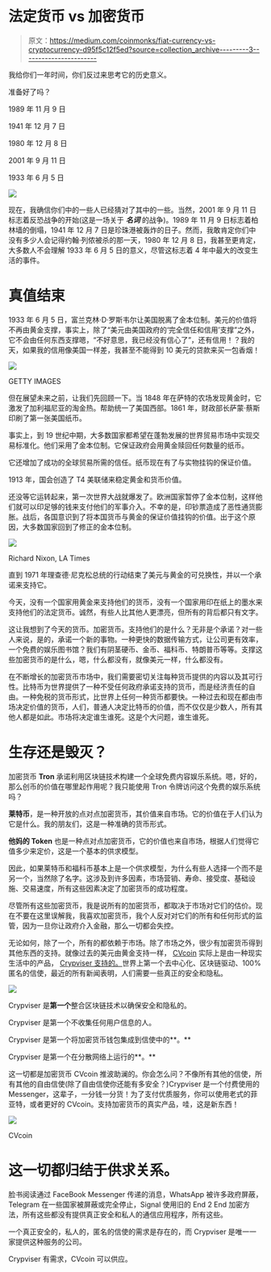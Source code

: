 # 法定货币 vs 加密货币

> 原文：<https://medium.com/coinmonks/fiat-currency-vs-cryptocurrency-d95f5c12f5ed?source=collection_archive---------3----------------------->

我给你们一年时间，你们反过来思考它的历史意义。

准备好了吗？

1989 年 11 月 9 日

1941 年 12 月 7 日

1980 年 12 月 8 日

2001 年 9 月 11 日

1933 年 6 月 5 日

![](img/764eaa7a2b746ea283356a2368cbc16e.png)

现在，我确信你们中的一些人已经猜对了其中的一些。当然，2001 年 9 月 11 日标志着反恐战争的开始(这是一场关于 ***名词*** 的战争)。1989 年 11 月 9 日标志着柏林墙的倒塌，1941 年 12 月 7 日是珍珠港被轰炸的日子。然而，我敢肯定你们中没有多少人会记得约翰·列侬被杀的那一天，1980 年 12 月 8 日，我甚至更肯定，大多数人不会理解 1933 年 6 月 5 日的意义，尽管这标志着 4 年中最大的改变生活的事件。

# 真值结束

1933 年 6 月 5 日，富兰克林·D·罗斯韦尔让美国脱离了金本位制。美元的价值将不再由黄金支撑，事实上，除了“美元由美国政府的‘完全信任和信用’支撑”之外，它不会由任何东西支撑嗯，“不好意思，我已经没有信心了”，还有信用！？我的天，如果我的信用像美国一样差，我甚至不能得到 10 美元的贷款来买一包香烟！

![](img/c7e227a9687e5e895f7bd92421ad906e.png)

GETTY IMAGES

但在展望未来之前，让我们先回顾一下。当 1848 年在萨特的农场发现黄金时，它激发了加利福尼亚的淘金热。帮助统一了美国西部。1861 年，财政部长萨蒙·蔡斯印刷了第一张美国纸币。

事实上，到 19 世纪中期，大多数国家都希望在蓬勃发展的世界贸易市场中实现交易标准化。他们采用了金本位制。它保证政府会用黄金赎回任何数量的纸币。

它还增加了成功的全球贸易所需的信任。纸币现在有了与实物挂钩的保证价值。

1913 年，国会创造了 T4 美联储来稳定黄金和货币价值。

还没等它运转起来，第一次世界大战就爆发了。欧洲国家暂停了金本位制，这样他们就可以印足够的钱来支付他们的军事介入。不幸的是，印钞票造成了恶性通货膨胀。战后，各国意识到了将本国货币与黄金的保证价值挂钩的价值。出于这个原因，大多数国家回到了修正的金本位制。

![](img/ed1f0ca68606a215671c2e0302b2c11d.png)

Richard Nixon, LA Times

直到 1971 年理查德·尼克松总统的行动结束了美元与黄金的可兑换性，并以一个承诺来支持它。

今天，没有一个国家用黄金来支持他们的货币，没有一个国家用印在纸上的墨水来支持他们的法定货币。诚然，有些人比其他人更漂亮，但所有的背后都只有文字。

这让我想到了今天的货币。加密货币。支持他们的是什么？无非是个承诺？对一些人来说，是的，承诺一个新的事物。一种更快的数据传输方式，让公司更有效率，一个免费的娱乐图书馆？我们有阴茎硬币、金币、福科币、特朗普币等等。支撑这些加密货币的是什么，嗯，什么都没有，就像美元一样，什么都没有。

在不断增长的加密货币市场中，我们需要密切关注每种货币提供的内容以及其可行性。比特币为世界提供了一种不受任何政府承诺支持的货币，而是经济责任的自由。一种免税的货币形式，比世界上任何一种货币都要快。一种过去和现在都由市场决定价值的货币，人们，普通人决定比特币的价值，而不仅仅是少数人，所有其他人都是如此。市场将决定谁生谁死。这是个大问题，谁生谁死。

# 生存还是毁灭？

加密货币 **Tron** 承诺利用区块链技术构建一个全球免费内容娱乐系统。嗯，好的，那么创币的价值在哪里起作用呢？我只能使用 Tron 令牌访问这个免费的娱乐系统吗？

**莱特币**，是一种开放的点对点加密货币，其价值来自市场。它的价值在于人们认为它是什么。我的朋友们，这是一种准确的货币形式。

**他妈的 Token** 也是一种点对点加密货币，它的价值也来自市场，根据人们觉得它值多少来定价，这是一个基本的供求模型。

因此，如果莱特币和福科币基本上是一个供求模型，为什么有些人选择一个而不是另一个，当然除了名字。这涉及到许多因素，市场营销、寿命、接受度、基础设施、交易速度，所有这些因素决定了加密货币的成功程度。

尽管所有这些加密货币，我是说所有的加密货币，都取决于市场对它们的估价。现在不要在这里误解我，我喜欢加密货币，我个人反对对它们的所有和任何形式的监管，因为一旦你让政府介入金融，那么一切都会失控。

无论如何，除了一个，所有的都依赖于市场。除了市场之外，很少有加密货币得到其他东西的支持。就像过去的美元由黄金支持一样， [CVcoin](https://coinmarketcap.com/currencies/cvcoin/) 实际上是由一种现实生活中的产品， [Crypviser 支持的。](http://www.crypviser.net)世界上第一个去中心化、区块链驱动、100%匿名的信使，最近的所有新闻表明，人们需要一些真正的安全和隐私。

![](img/097bc6f90742601608fc39f1fbe9c021.png)

Crypviser 是**第一个**整合区块链技术以确保安全和隐私的。

Crypviser 是第一个不收集任何用户信息的人。

Crypviser 是第一个将加密货币钱包集成到信使中的**。**

Crypviser 是第一个在分散网络上运行的**。**

这一切都是加密货币 CVcoin 推波助澜的。你会怎么问？不像所有其他的信使，所有其他的自由信使(除了自由信使你还能有多安全？)Crypviser 是一个付费使用的 Messenger，这辈子，一分钱一分货！为了支付优质服务，你可以使用老式的菲亚特，或者更好的 CVcoin。支持加密货币的真实产品，哇，这是新东西！

![](img/eb6ace6e8551eb94b70fd8bdcf85fbed.png)

CVcoin

# 这一切都归结于供求关系。

脸书阅读通过 FaceBook Messenger 传递的消息，WhatsApp 被许多政府屏蔽，Telegram 在一些国家被屏蔽或完全停止，Signal 使用旧的 End 2 End 加密方法，所有这些都没有提供真正安全和私人的通信应用程序，所有这些。

一个真正安全的，私人的，匿名的信使的需求是存在的，而 Crypviser 是唯一一家提供这种服务的公司。

Crypviser 有需求，CVcoin 可以供应。